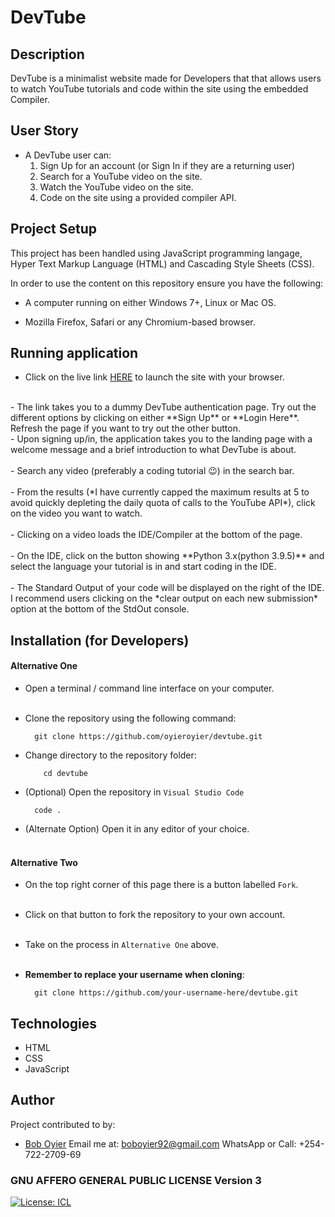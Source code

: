 # DevTube

## Description

DevTube is a minimalist website made for Developers that that allows users to watch YouTube tutorials and code within the site using the embedded Compiler.

## User Story

- A DevTube user can:
  1.  Sign Up for an account (or Sign In if they are a returning user)
  2.  Search for a YouTube video on the site.
  3.  Watch the YouTube video on the site.
  4.  Code on the site using a provided compiler API.

## Project Setup

This project has been handled using JavaScript programming langage, Hyper Text Markup Language (HTML) and Cascading Style Sheets (CSS).

In order to use the content on this repository ensure you have the following:

- A computer running on either Windows 7+, Linux or Mac OS.

- Mozilla Firefox, Safari or any Chromium-based browser.

## Running application

- Click on the live link [HERE](https://tubedev.netlify.app/) to launch the site with your browser.
<br>
- The link takes you to a dummy DevTube authentication page.
  Try out the different options by clicking on either **Sign Up** or **Login Here**.
  Refresh the page if you want to try out the other button.
  <br>
- Upon signing up/in, the application takes you to the landing page with a welcome message and a brief introduction to what DevTube is about.<br> <br>
- Search any video (preferably a coding tutorial 😉) in the search bar.<br> <br>
- From the results (*I have currently capped the maximum results at 5 to avoid quickly depleting the daily quota of calls to the YouTube API*), click on the video you want to watch. <br> <br>
- Clicking on a video loads the IDE/Compiler at the bottom of the page.<br> <br>
- On the IDE, click on the button showing **Python 3.x(python 3.9.5)** and select the language your tutorial is in and start coding in the IDE.<br> <br>
- The Standard Output of your code will be displayed on the right of the IDE.
I recommend users clicking on the *clear output on each new submission* option at the bottom of the StdOut console.

## Installation (for Developers)
#### Alternative One

- Open a terminal / command line interface on your computer. <br> <br>

- Clone the repository using the following command:

        git clone https://github.com/oyieroyier/devtube.git

- Change directory to the repository folder:

          cd devtube

- (Optional) Open the repository in `Visual Studio Code`

        code .

- (Alternate Option) Open it in any editor of your choice.<br> <br>


#### Alternative Two

- On the top right corner of this page there is a button labelled `Fork`. <br> <br>

- Click on that button to fork the repository to your own account. <br> <br>

- Take on the process in `Alternative One` above.<br> <br>

- **Remember to replace your username when cloning**:

		git clone https://github.com/your-username-here/devtube.git

## Technologies

- HTML
- CSS
- JavaScript
  ​

## Author

Project contributed to by:

- [Bob Oyier](https://github.com/oyieroyier)
	Email me at: boboyier92@gmail.com
	WhatsApp or Call: +254-722-2709-69

### GNU AFFERO GENERAL PUBLIC LICENSE Version 3

[![License: ICL](https://img.shields.io/badge/License-GNU%20Affero%20General%20Public%20License%20version%203-blue)](https://opensource.org/licenses/AGPL-3.0)